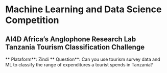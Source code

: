 # Machine Learning and Data Science Competition

## AI4D Africa’s Anglophone Research Lab Tanzania Tourism Classification Challenge
** Plataform**: Zindi
** Question**: Can you use tourism survey data and ML to classify the range of expenditures a tourist spends in Tanzania?

